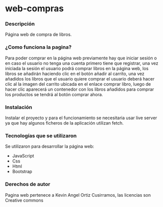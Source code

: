# web-compras

### Descripción
Página web de compra de libros.

### ¿Como funciona la pagina?
Para poder comprar en la página web previamente hay que iniciar sesión o en caso el usuario no tenga una cuenta
primero tiene que registrar, una vez iniciada la sesión el usuario podrá comprar libros en la página web,
los libros se añadirán haciendo clic en el botón añadir al carrito, una vez añadidos los libros que el usuario 
quiere comprar el usuario deberá hacer clic al la imagen del carrito ubicada en el enlace comprar libro, 
luego de hacer clic aparecerá un contenedor con los libros añadidos para comprar los productos se tendrá al
botón comprar ahora.

### Instalación
Instalar el proyecto y para el funcionamiento se necesitaria usar live server ya que hay algunos ficheros
de la aplicación utilizan fetch.

### Tecnologías que se utilizaron
Se utilizaron para desarrollar la página web:
- JavaScript
- Css
- Html
- Bootstrap

### Derechos de autor
Pagina web pertenece a Kevin Angel Ortiz Cusirramos, las licencias son Creative commons

